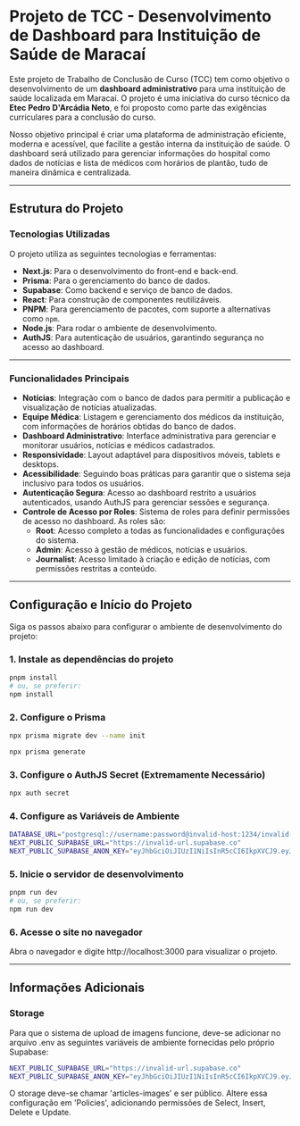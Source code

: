 # Projeto de TCC - Desenvolvimento de Dashboard para Instituição de Saúde de Maracaí

Este projeto de Trabalho de Conclusão de Curso (TCC) tem como objetivo o desenvolvimento de um **dashboard administrativo** para uma instituição de saúde localizada em Maracaí. O projeto é uma iniciativa do curso técnico da **Etec Pedro D'Arcádia Neto**, e foi proposto como parte das exigências curriculares para a conclusão do curso.

Nosso objetivo principal é criar uma plataforma de administração eficiente, moderna e acessível, que facilite a gestão interna da instituição de saúde. O dashboard será utilizado para gerenciar informações do hospital como dados de notícias e lista de médicos com horários de plantão, tudo de maneira dinâmica e centralizada.

---

## Estrutura do Projeto

### Tecnologias Utilizadas

O projeto utiliza as seguintes tecnologias e ferramentas:
- **Next.js**: Para o desenvolvimento do front-end e back-end.
- **Prisma**: Para o gerenciamento do banco de dados.
- **Supabase**: Como backend e serviço de banco de dados.
- **React**: Para construção de componentes reutilizáveis.
- **PNPM**: Para gerenciamento de pacotes, com suporte a alternativas como `npm`.
- **Node.js**: Para rodar o ambiente de desenvolvimento.
- **AuthJS**: Para autenticação de usuários, garantindo segurança no acesso ao dashboard.

---

### Funcionalidades Principais

- **Notícias**: Integração com o banco de dados para permitir a publicação e visualização de notícias atualizadas.
- **Equipe Médica**: Listagem e gerenciamento dos médicos da instituição, com informações de horários obtidas do banco de dados.
- **Dashboard Administrativo**: Interface administrativa para gerenciar e monitorar usuários, notícias e médicos cadastrados.
- **Responsividade**: Layout adaptável para dispositivos móveis, tablets e desktops.
- **Acessibilidade**: Seguindo boas práticas para garantir que o sistema seja inclusivo para todos os usuários.
- **Autenticação Segura**: Acesso ao dashboard restrito a usuários autenticados, usando AuthJS para gerenciar sessões e segurança.
- **Controle de Acesso por Roles**: Sistema de roles para definir permissões de acesso no dashboard. As roles são:
  - **Root**: Acesso completo a todas as funcionalidades e configurações do sistema.
  - **Admin**: Acesso à gestão de médicos, notícias e usuários.
  - **Journalist**: Acesso limitado à criação e edição de notícias, com permissões restritas a conteúdo.


---

## Configuração e Início do Projeto

Siga os passos abaixo para configurar o ambiente de desenvolvimento do projeto:

### 1. Instale as dependências do projeto
```bash
pnpm install
# ou, se preferir:
npm install
```
### 2. Configure o Prisma
```bash
npx prisma migrate dev --name init

npx prisma generate
```

### 3. Configure o AuthJS Secret (Extremamente Necessário)
```bash
npx auth secret
```

### 4. Configure as Variáveis de Ambiente
```bash
DATABASE_URL="postgresql://username:password@invalid-host:1234/invalid-db"
NEXT_PUBLIC_SUPABASE_URL="https://invalid-url.supabase.co"
NEXT_PUBLIC_SUPABASE_ANON_KEY="eyJhbGciOiJIUzI1NiIsInR5cCI6IkpXVCJ9.eyJpc3MiOiJzdXBhYmFzZSIsInJlZiI6IkpVY2lXbDBZYVNTV0hQb3BzYWIyZG8iLCJyb2xlIjoiY2xpZW50IiwiYWF0IjoxNjk3MzYyMDk2LCJleHAiOjE4OTcxNjI3OTZ9.invalid-key"
```

### 5. Inicie o servidor de desenvolvimento
```bash
pnpm run dev
# ou, se preferir:
npm run dev
```

### 6. Acesse o site no navegador
Abra o navegador e digite http://localhost:3000 para visualizar o projeto.

---

## Informações Adicionais

### Storage
Para que o sistema de upload de imagens funcione, deve-se adicionar no arquivo .env as seguintes variáveis de ambiente fornecidas pelo próprio Supabase:
```bash
NEXT_PUBLIC_SUPABASE_URL="https://invalid-url.supabase.co"
NEXT_PUBLIC_SUPABASE_ANON_KEY="eyJhbGciOiJIUzI1NiIsInR5cCI6IkpXVCJ9.eyJpc3MiOiJzdXBhYmFzZSIsInJlZiI6IkpVY2lXbDBZYVNTV0hQb3BzYWIyZG8iLCJyb2xlIjoiY2xpZW50IiwiYWF0IjoxNjk3MzYyMDk2LCJleHAiOjE4OTcxNjI3OTZ9.invalid-key"
```
O storage deve-se chamar 'articles-images' e ser público. Altere essa configuração em 'Policies', adicionando permissões de Select, Insert, Delete e Update.